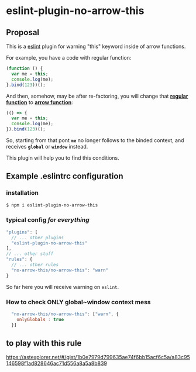 # eslint-plugin-no-arrow-this

## Proposal

This is a [eslint](https://eslint.org/) plugin for warning "this" keyword inside of arrow functions.

For example, you have a code with regular function:

```javascript
(function () {
  var me = this;
  console.log(me);
}.bind(123))();
```

And then, somehow, may be after re-factoring, you will change that [**regular function**](https://developer.mozilla.org/en-US/docs/Web/JavaScript/Reference/Global_Objects/Function) to [**arrow function**](https://developer.mozilla.org/en-US/docs/Web/JavaScript/Reference/Functions/Arrow_functions):

```javascript
(() => {
  var me = this;
  console.log(me);
}).bind(123)();

```

So, starting from that pont __`me`__ no longer follows to the binded context, and receives **`global`** or **`window`** instead.

This plugin will help you to find this conditions.


## Example .eslintrc configuration

### installation
```bash
$ npm i eslint-plugin-no-arrow-this
```

### typical config *for everything*
```javascript
"plugins": [
  // ... other plugins
  "eslint-plugin-no-arrow-this"
],
// ... other stuff
"rules": {
  // ... other rules
  "no-arrow-this/no-arrow-this": "warn"
}
```
So far here you will receive warning on `eslint`.

### How to check ONLY global~window context mess
```javascript
  "no-arrow-this/no-arrow-this": ["warn", {
    onlyGlobals : true
  }]
```

## to play with this rule
https://astexplorer.net/#/gist/1b0e7979d799635ae74f6bb15acf6c5a/a83c95146598f1ad828646ac71d556a8a5a8b839
